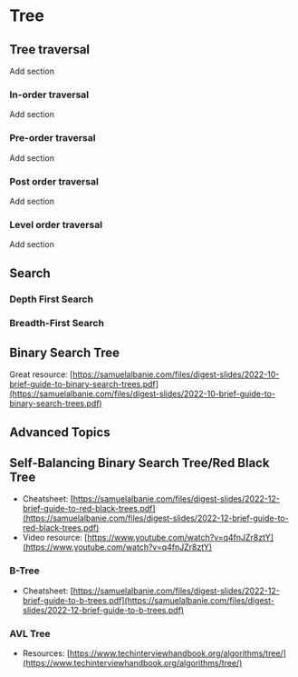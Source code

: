 # Tree

## Tree traversal

Add section&#x20;

### In-order traversal

Add section

### Pre-order traversal

Add section

### Post order traversal

Add section

### Level order traversal

Add section

## Search



### Depth First Search



### Breadth-First Search



## Binary Search Tree

Great resource: [https://samuelalbanie.com/files/digest-slides/2022-10-brief-guide-to-binary-search-trees.pdf](https://samuelalbanie.com/files/digest-slides/2022-10-brief-guide-to-binary-search-trees.pdf)

## Advanced Topics

## Self-Balancing Binary Search Tree/Red Black Tree

* Cheatsheet: [https://samuelalbanie.com/files/digest-slides/2022-12-brief-guide-to-red-black-trees.pdf](https://samuelalbanie.com/files/digest-slides/2022-12-brief-guide-to-red-black-trees.pdf)
* Video resource: [https://www.youtube.com/watch?v=q4fnJZr8ztY](https://www.youtube.com/watch?v=q4fnJZr8ztY)

### B-Tree

* Cheatsheet: [https://samuelalbanie.com/files/digest-slides/2022-12-brief-guide-to-b-trees.pdf](https://samuelalbanie.com/files/digest-slides/2022-12-brief-guide-to-b-trees.pdf)

### AVL Tree

* Resources: [https://www.techinterviewhandbook.org/algorithms/tree/](https://www.techinterviewhandbook.org/algorithms/tree/)
